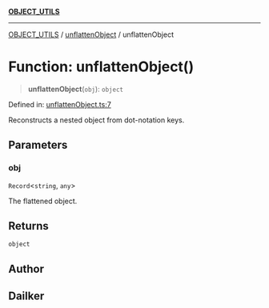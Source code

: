 [**OBJECT_UTILS**](../../README.md)

***

[OBJECT_UTILS](../../README.md) / [unflattenObject](../README.md) / unflattenObject

# Function: unflattenObject()

> **unflattenObject**(`obj`): `object`

Defined in: [unflattenObject.ts:7](https://github.com/dailker/everyutil/blob/c55c841d32caf5da88acfcc363073946269cfe27/src/object/unflattenObject.ts#L7)

Reconstructs a nested object from dot-notation keys.

## Parameters

### obj

`Record`\<`string`, `any`\>

The flattened object.

## Returns

`object`

## Author

## Dailker
